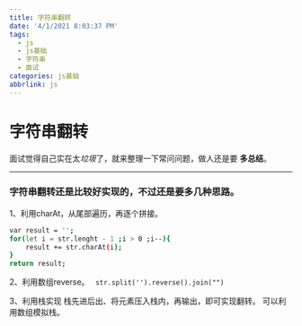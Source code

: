 ```yaml
---
title: 字符串翻转
date: '4/1/2021 8:03:37 PM'
tags:
  - js
  - js基础
  - 字符串
  - 面试
categories: js基础
abbrlink: js
---
```


# 字符串翻转

面试觉得自己实在太*垃圾*了，就来整理一下常问问题，做人还是要 **多总结**。
*****

### 字符串翻转还是比较好实现的，不过还是要多几种思路。
1、利用charAt，从尾部遍历，再逐个拼接。
``` bash
var result = '';
for(let i = str.lenght - 1 ;i > 0 ;i--){
	result += str.charAt(i);
}
return result;
```
2、利用数组reverse。
``` str.split('').reverse().join("")```

3、利用栈实现
栈先进后出、将元素压入栈内，再输出，即可实现翻转。
可以利用数组模拟栈。